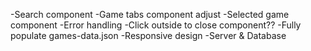 -Search component
-Game tabs component adjust
-Selected game component
-Error handling
-Click outside to close component??
-Fully populate games-data.json
-Responsive design
-Server & Database